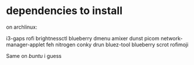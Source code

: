 # dependencies to install

on archlinux:

i3-gaps
rofi 
brightnessctl 
blueberry
dmenu
amixer
dunst
picom
network-manager-applet
feh
nitrogen
conky
drun
bluez-tool
blueberry
scrot
rofimoji

Same on *buntu* i guess
